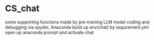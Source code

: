 # CS_chat
some supporting functions made by pre-training LLM model
coding and debugging via spyder, Anaconda
build up env(chat) by requirement.yml
open up anaconda prompt and activate chat
